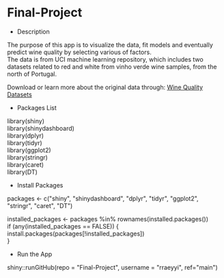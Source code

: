 # Final-Project

+ Description   

The purpose of this app is to visualize the data, fit models and eventually predict wine quality by selecting various of factors.   
The data is from UCI machine learning repository, which includes two datasets related to red and white from vinho verde wine samples, from the north of Portugal. 

Download or learn more about the original data through: [Wine Quality Datasets](https://archive.ics.uci.edu/ml/machine-learning-databases/wine-quality/)

+ Packages List 

library(shiny)   
library(shinydashboard)   
library(dplyr)   
library(tidyr)   
library(ggplot2)   
library(stringr)   
library(caret)    
library(DT)   

+ Install Packages

packages <- c("shiny", "shinydashboard", "dplyr", "tidyr", "ggplot2", "stringr", "caret", "DT")

installed_packages <- packages %in% rownames(installed.packages())  
if (any(installed_packages == FALSE)) {  
  install.packages(packages[!installed_packages])   
}

+ Run the App

shiny::runGitHub(repo = "Final-Project", username = "rraeyyi", ref="main")

